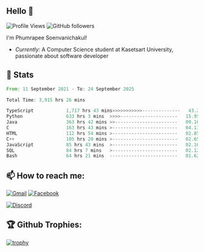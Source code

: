 
<h2>Hello 👋</h2> 

![Profile Views](https://komarev.com/ghpvc/?username=Homiez09&label=Profile%20views&color=0e75b6&style=flat)
![GitHub followers](https://img.shields.io/github/followers/HomieZ09.svg?style=social&label=Follow)


I'm Phumrapee Soenvanichakul!

- <i>Currently:</i> A Computer Science student at Kasetsart University, passionate about software developer

<h2>👀 Stats</h2>

<!--START_SECTION:waka-->

```rust
From: 11 September 2021 - To: 24 September 2025

Total Time: 3,915 hrs 26 mins

TypeScript            1,717 hrs 43 mins>>>>>>>>>>>--------------   43.28 %
Python                633 hrs 3 mins  >>>>---------------------   15.95 %
Java                  363 hrs 42 mins >>-----------------------   09.16 %
C                     163 hrs 43 mins >------------------------   04.13 %
HTML                  112 hrs 54 mins >------------------------   02.85 %
C++                   105 hrs 20 mins >------------------------   02.65 %
JavaScript            85 hrs 43 mins  >------------------------   02.16 %
SQL                   84 hrs 7 mins   >------------------------   02.12 %
Bash                  64 hrs 21 mins  -------------------------   01.62 %
```

<!--END_SECTION:waka-->

<h2>📫 How to reach me:</h2>

<a href="mailto:phumrapeesoen1@gmail.com">![Gmail](https://img.shields.io/badge/Gmail-D14836?style=for-the-badge&logo=gmail&logoColor=white)</a> 
<a href="https://web.facebook.com/phumrapee.soenvanichakul.3/">![Facebook](https://img.shields.io/badge/Facebook-4267B2?style=for-the-badge&logo=facebook&logoColor=white)</a>

<a href="https://discord.gg/EWnAEUtFVm">![Discord](https://discord.c99.nl/widget/theme-1/297740667784921089.png)</a> 

<h2>🏆 Github Trophies:</h2>

[![trophy](https://github-profile-trophy.vercel.app/?username=Homiez09&theme=discord&row=1)](https://github.com/ryo-ma/github-profile-trophy)
